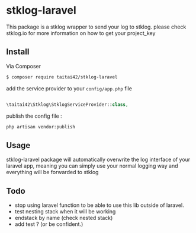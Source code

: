 # stklog-laravel

This package is a stklog wrapper to send your log to stklog.
please check stklog.io for more information on how to get your project_key


## Install

Via Composer

``` bash
$ composer require taitai42/stklog-laravel
```

add the service provider to your `config/app.php` file

```php

\taitai42\Stklog\StklogServiceProvider::class,

```
publish the config file : 

```bash
php artisan vendor:publish

```

## Usage

stklog-laravel package will automatically overwrite the log interface of your laravel app,
meaning you can simply use your normal logging way and everything
will be forwarded to stklog

## Todo

- stop using laravel function to be able to use this lib outside of laravel.
- test nesting stack when it will be working
- endstack by name (check nested stack)
- add test ? (or be confident.)